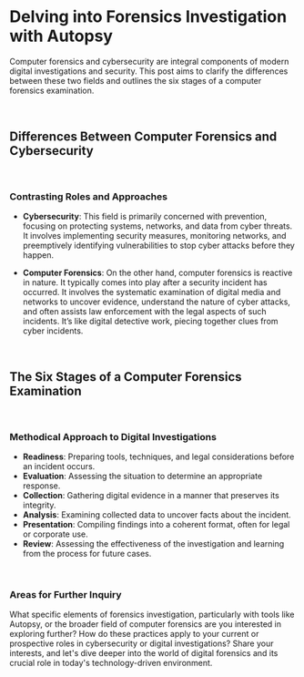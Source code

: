 # Delving into Forensics Investigation with Autopsy

Computer forensics and cybersecurity are integral components of modern digital investigations and security. This post aims to clarify the differences between these two fields and outlines the six stages of a computer forensics examination.

<br>

## Differences Between Computer Forensics and Cybersecurity

<br>

### Contrasting Roles and Approaches

- **Cybersecurity**: This field is primarily concerned with prevention, focusing on protecting systems, networks, and data from cyber threats. It involves implementing security measures, monitoring networks, and preemptively identifying vulnerabilities to stop cyber attacks before they happen.

- **Computer Forensics**: On the other hand, computer forensics is reactive in nature. It typically comes into play after a security incident has occurred. It involves the systematic examination of digital media and networks to uncover evidence, understand the nature of cyber attacks, and often assists law enforcement with the legal aspects of such incidents. It’s like digital detective work, piecing together clues from cyber incidents.

<br>

## The Six Stages of a Computer Forensics Examination

<br>

### Methodical Approach to Digital Investigations

- **Readiness**: Preparing tools, techniques, and legal considerations before an incident occurs.
- **Evaluation**: Assessing the situation to determine an appropriate response.
- **Collection**: Gathering digital evidence in a manner that preserves its integrity.
- **Analysis**: Examining collected data to uncover facts about the incident.
- **Presentation**: Compiling findings into a coherent format, often for legal or corporate use.
- **Review**: Assessing the effectiveness of the investigation and learning from the process for future cases.

<br>

### Areas for Further Inquiry

What specific elements of forensics investigation, particularly with tools like Autopsy, or the broader field of computer forensics are you interested in exploring further? How do these practices apply to your current or prospective roles in cybersecurity or digital investigations? Share your interests, and let's dive deeper into the world of digital forensics and its crucial role in today's technology-driven environment.
